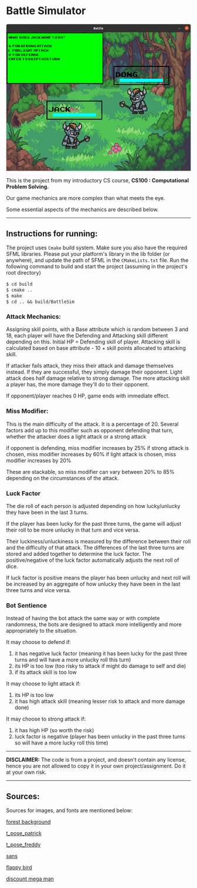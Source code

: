 # Battle Simulator

![](./images/2022-01-09-05-01-39.png)

This is the project from my introductory CS course, **CS100 : Computational Problem Solving.**

Our game mechanics are more complex than what meets the eye.

Some essential aspects of the mechanics are described below.

---

## Instructions for running:
The project uses `Cmake` build system. Make sure you also have the required SFML libraries. Please put your platform's library in the lib folder (or anywhere), and update the path of SFML in the `CMakeLists.txt` file. Run the following command to build and start the project (assuming in the project's root directory)
```
$ cd build
$ cmake ..
$ make
$ cd .. && build/BattleSim
```

### Attack Mechanics:
Assigning skill points, with a Base attribute which is random between 3 and 18, each player will have the Defending and Attacking skill different 
depending on this. Initial HP = Defending skill of player. Attacking skill is calculated based on base attribute - 10 + skill points allocated to attacking
skill.

If attacker fails attack, they miss their attack and damage themselves instead. If they are successful, they simply damage their opponent.
Light attack does half damage relative to strong damage. The more attacking skill a player has, the more damage they'll do to their opponent.

If opponent/player reaches 0 HP, game ends with immediate effect.

### Miss Modifier:
This is the main difficulty of the attack. It is a percentage of 20. Several factors add up to this modifier such as opponent
defending that turn, whether the attacker does a light attack or a strong attack

if opponent is defending, miss modifier increases by 25%
if strong attack is chosen, miss modifier increases by 60%
if light attack is chosen, miss modifier increases by 20%

These are stackable, so miss modifier can vary between 20% to 85% depending on the circumstances of the attack.

### Luck Factor
The die roll of each person is adjusted depending on how lucky/unlucky they have been in the last 3 turns.

If the player has been lucky for the past three turns, the game will adjust their roll to be more unlucky in that turn and vice versa.

Their luckiness/unluckiness is measured by the difference between their roll and the difficulty of that attack. The differences of the last three turns
are stored and added together to determine the luck factor. The positive/negative of the luck factor automatically adjusts the next roll of dice. 

If luck factor is positive means the player has been unlucky and next roll will be increased by an aggregate of how unlucky they have been in the last three
turns and vice versa.

### Bot Sentience
Instead of having the bot attack the same way or with complete randomness, the bots are designed to attack more
intelligently and more appropriately to the situation. 

It may choose to defend if:
1) it has negative luck factor (meaning it has been lucky for the past three turns and will have a more unlucky roll this turn)
2) its HP is too low (too risky to attack if might do damage to self and die)
3) if its attack skill is too low

It may choose to light attack if:
1) its HP is too low
2) it has high attack skill (meaning lesser risk to attack and more damage done)

It may choose to strong attack if:
1) it has high HP (so worth the risk)
2) luck factor is negative (player has been unlucky in the past three turns so will have a more lucky roll this time)

---
**DISCLAIMER:**
The code is from a project, and doesn't contain any license, hence you are not allowed to copy it in your own project/assignment. Do it at your own risk.

---
## Sources:
Sources for images, and fonts are mentioned below: 

[forest background](https://uanmuvorda.blogspot.com/2019/01/pokemon-backgrounds-forest.html)

[t_pose_patrick](https://www.pikpng.com/pngl/m/16-169755_t-pose-t-patrick-t-pose-patrick-clipart.png)

[t_pose_freddy](https://images-wixmp-ed30a86b8c4ca887773594c2.wixmp.com/f/992e96c1-f007-4d49-841f-9eeffdf48428/dcoxgs6-f08e13ce-d0af-4a5d-a326-c2942c59c09a.png/v1/fill/w_894,h_894,strp/t_posing_fredbear_by_flamerl13_dcoxgs6-pre.png?token=eyJ0eXAiOiJKV1QiLCJhbGciOiJIUzI1NiJ9.eyJzdWIiOiJ1cm46YXBwOiIsImlzcyI6InVybjphcHA6Iiwib2JqIjpbW3siaGVpZ2h0IjoiPD0yNTYwIiwicGF0aCI6IlwvZlwvOTkyZTk2YzEtZjAwNy00ZDQ5LTg0MWYtOWVlZmZkZjQ4NDI4XC9kY294Z3M2LWYwOGUxM2NlLWQwYWYtNGE1ZC1hMzI2LWMyOTQyYzU5YzA5YS5wbmciLCJ3aWR0aCI6Ijw9MjU2MCJ9XV0sImF1ZCI6WyJ1cm46c2VydmljZTppbWFnZS5vcGVyYXRpb25zIl19.aejBI1TEoe1imZ5s7iNMhBGtXzZOwES4gOz5-_b7q1c)

[sans](https://www.hiclipart.com/free-transparent-background-png-clipart-jibtd)

[flappy bird](https://p1.hiclipart.com/preview/193/496/988/flappy-bird-sprite-flappy-bird-blue-video-games-flying-flappy-android-mobile-game-pixel-art-dong-nguyen-png-clipart-thumbnail.jpg)

[discount mega man](https://www.nicepng.com/png/detail/222-2222201_video-game-sprite-png-png-freeuse-moving-pictures.png)